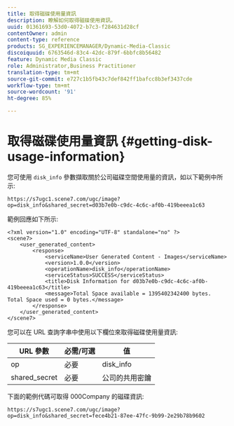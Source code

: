 ```yaml
---
title: 取得磁碟使用量資訊
description: 瞭解如何取得磁碟使用資訊。
uuid: 01361693-53d0-4072-b7c3-f284631d28cf
contentOwner: admin
content-type: reference
products: SG_EXPERIENCEMANAGER/Dynamic-Media-Classic
discoiquuid: 6763546d-83c4-42dc-879f-6bbfc8b56482
feature: Dynamic Media Classic
role: Administrator,Business Practitioner
translation-type: tm+mt
source-git-commit: e727c1b5fb43c7def842ff1bafcc8b3ef3437cde
workflow-type: tm+mt
source-wordcount: '91'
ht-degree: 85%

---
```



# 取得磁碟使用量資訊 {#getting-disk-usage-information}

您可使用 `disk_info` 參數擷取關於公司磁碟空間使用量的資訊，如以下範例中所示:

```as3
https://s7ugc1.scene7.com/ugc/image?op=disk_info&shared_secret=d03b7e0b-c9dc-4c6c-af0b-419beeea1c63
```

範例回應如下所示:

```as3
<?xml version="1.0" encoding="UTF-8" standalone="no" ?> 
<scene7> 
    <user_generated_content> 
        <response> 
            <serviceName>User Generated Content - Images</serviceName> 
            <version>1.0.0</version> 
            <operationName>disk_info</operationName> 
            <serviceStatus>SUCCESS</serviceStatus> 
            <title>Disk Information for d03b7e0b-c9dc-4c6c-af0b-419beeea1c63</title> 
            <message>Total Space available = 1395402342400 bytes. Total Space used = 0 bytes.</message> 
        </response> 
    </user_generated_content> 
</scene7>
```

您可以在 URL 查詢字串中使用以下欄位來取得磁碟使用量資訊:

| URL 參數 | 必需/可選 | 值 |
|--- |--- |--- |
| op | 必要 | disk_info |
| shared_secret | 必要 | 公司的共用密鑰 |

下面的範例代碼可取得 000Company 的磁碟資訊:

```as3
https://s7ugc1.scene7.com/ugc/image?op=disk_info&shared_secret=fece4b21-87ee-47fc-9b99-2e29b78b9602
```

